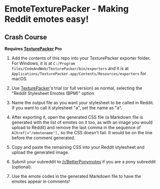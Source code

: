 # EmoteTexturePacker - Making Reddit emotes easy!

## Crash Course

**Requires [TexturePacker](https://www.codeandweb.com/texturepacker/) Pro**

1) Add the contents of this repo into your TexturePacker exporter folder. For Windows, it is at `C:/Program Files/CodeAndWeb/TexturePacker/bin/exporters` and it is at `Applications/TexturePacker.app/Contents/Resources/exporters` for macOS.

2) Use [TexturePacker](https://www.codeandweb.com/texturepacker/)'s trial (or full version) as normal, selecting the "Reddit  Stylesheet Emotes (BPM)" option

3) Name the output file as you want your stylesheet to be called in Reddit. If you want to call it stylesheet "a", set the name as "a".

4) After exporting it, open the generated CSS file (a Markdown file is generated with the list of emotes on it too, as with an image you would upload to Reddit) and remove the last comma in the sequence of `A[href|="/emotename"],` so the CSS doesn't fail. It would be on the line before the comment generated.

5) Copy and paste the remaining CSS into your Reddit stylesheet and upload the generated image.

6) Submit your subreddit to [/r/BetterPonymotes](https://betterponymotes.reddit.com) if you are a pony subreddit (optional).

7) Use the emote codes in the generated Markdown file to have the emotes appear in comments!
